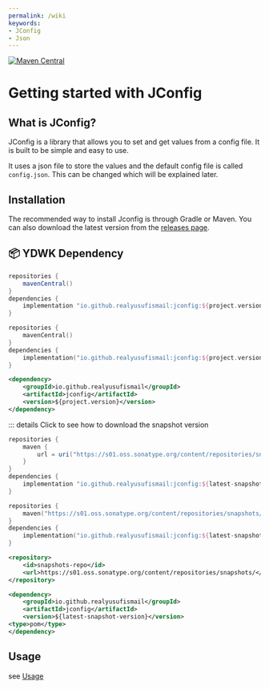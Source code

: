 ```yaml
---
permalink: /wiki
keywords:
- JConfig
- Json
---
```


[![Maven Central](https://maven-badges.herokuapp.com/maven-central/io.github.realyusufismail/jconfig/badge.svg)](https://maven-badges.herokuapp.com/maven-central/io.github.realyusufismail/jconfig)

# Getting started with JConfig

## What is JConfig?

JConfig is a library that allows you to set and get values from a config file. It is built to be simple and easy to use.

It uses a json file to store the values and the default config file is called `config.json`. This can be changed which
will be explained later.

## Installation

The recommended way to install Jconfig is through Gradle or Maven. You can also download the latest version from
the [releases page](https://search.maven.org/artifact/io.github.realyusufismail/jconfig/).

## :package: YDWK Dependency

<CodeGroup>
  <CodeGroupItem title="Gradle Groovy DSL" active>

```groovy
repositories {
    mavenCentral()
}
dependencies {
    implementation "io.github.realyusufismail:jconfig:${project.version}"
}
```

  </CodeGroupItem>
  <CodeGroupItem title="Gradle Kotlin DSL">

```kotlin
repositories {
    mavenCentral()
}
dependencies {
    implementation("io.github.realyusufismail:jconfig:${project.version}")
}
```

  </CodeGroupItem>
  <CodeGroupItem title="Maven">

```xml
<dependency>
    <groupId>io.github.realyusufismail</groupId>
    <artifactId>jconfig</artifactId>
    <version>${project.version}</version>
</dependency>
```
  </CodeGroupItem>
</CodeGroup>

::: details Click to see how to download the snapshot version

<CodeGroup>
  <CodeGroupItem title="Gradle Groovy DSL" active>

```groovy
repositories {
    maven {
        url = uri("https://s01.oss.sonatype.org/content/repositories/snapshots/")
    }
}
dependencies {
    implementation "io.github.realyusufismail:jconfig:${latest-snapshot-version}"
}
```

  </CodeGroupItem>
  <CodeGroupItem title="Gradle Kotlin DSL">

```kotlin
repositories {
    maven("https://s01.oss.sonatype.org/content/repositories/snapshots/")
}
dependencies {
    implementation("io.github.realyusufismail:jconfig:${latest-snapshot-version}")
}
```

  </CodeGroupItem>
  <CodeGroupItem title="Maven">

```xml
<repository>
    <id>snapshots-repo</id>
    <url>https://s01.oss.sonatype.org/content/repositories/snapshots/</url>
</repository>
```

```xml
<dependency>
    <groupId>io.github.realyusufismail</groupId>
    <artifactId>jconfig</artifactId>
    <version>${latest-snapshot-version}</version>
<type>pom</type>
</dependency>
```

 </CodeGroupItem>
</CodeGroup>

## Usage

see [Usage](/wiki/jconfig/usage)


